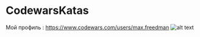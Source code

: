 # CodewarsKatas
Мой профиль : https://www.codewars.com/users/max.freedman
![alt text](https://www.codewars.com/users/max.freedman/badges/large)
